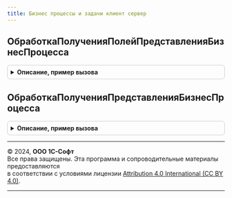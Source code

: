 ```yaml
---
title: Бизнес процессы и задачи клиент сервер
---
```



## ОбработкаПолученияПолейПредставленияБизнесПроцесса
<details style="margin: 1em 0; padding: 0.5em; border: 1px solid #ccc; border-radius: 6px;">

<summary style="font-weight: bold; cursor: pointer;">Описание, пример вызова</summary>

```bsl

////////////////////////////////////////////////////////////////////////////////
// Обработчики подписок на события.

// Добавление полей, на основании которых будет формироваться представление бизнес-процесса.
//
// Параметры:
//  МенеджерОбъекта      - БизнесПроцессМенеджер - менеджер бизнес процесса.
//  Поля                 - Массив - поля, из которых формируется представление бизнес-процесса.
//  СтандартнаяОбработка - Булево - если установить Ложь, то стандартная обработка заполнения не будет
//                                  выполнена.
//
Процедура ОбработкаПолученияПолейПредставленияБизнесПроцесса(МенеджерОбъекта, Поля, СтандартнаяОбработка) Экспорт
```

Пример вызова
```bsl
БизнесПроцессыИЗадачиКлиентСервер.ОбработкаПолученияПолейПредставленияБизнесПроцесса(МенеджерОбъекта, Поля, СтандартнаяОбработка) 
```
</details>

## ОбработкаПолученияПредставленияБизнесПроцесса
<details style="margin: 1em 0; padding: 0.5em; border: 1px solid #ccc; border-radius: 6px;">

<summary style="font-weight: bold; cursor: pointer;">Описание, пример вызова</summary>

```bsl

// АПК:547-выкл Вызывается в подписке на событие ПолучитьПредставлениеБизнесПроцесса

// Обработка получения представления бизнес-процесса на основании полей данных.
//
// Параметры:
//  МенеджерОбъекта      - БизнесПроцессМенеджер - менеджер бизнес процесса.
//  Данные               - Структура - поля, из которых формируется представление бизнес процесса:
//  Представление        - Строка - представление бизнес процесса.
//  СтандартнаяОбработка - Булево - если установить Ложь, то стандартная обработка заполнения не будет
//                                  выполнена.
//
Процедура ОбработкаПолученияПредставленияБизнесПроцесса(МенеджерОбъекта, Данные, Представление, СтандартнаяОбработка) Экспорт
```

Пример вызова
```bsl
БизнесПроцессыИЗадачиКлиентСервер.ОбработкаПолученияПредставленияБизнесПроцесса(МенеджерОбъекта, Данные, Представление, СтандартнаяОбработка) 
```
</details>

---

© 2024, **ООО 1С-Софт**  
Все права защищены. Эта программа и сопроводительные материалы предоставляются  
в соответствии с условиями лицензии [Attribution 4.0 International (CC BY 4.0)](https://creativecommons.org/licenses/by/4.0/legalcode).

---

